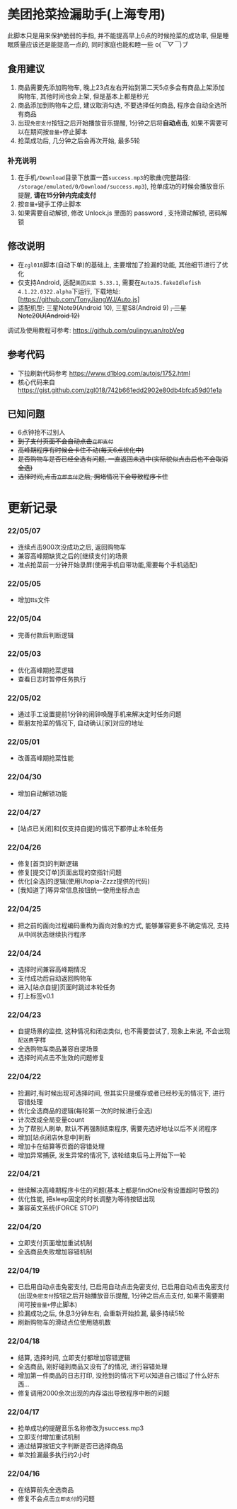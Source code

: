 # 美团抢菜捡漏助手(上海专用)
此脚本只是用来保护脆弱的手指, 并不能提高早上6点的时候抢菜的成功率, 但是睡眠质量应该还是能提高一点的, 同时家庭也能和睦一些 o(*￣▽￣*)ブ

## 食用建议
1. 商品需要先添加购物车, 晚上23点左右开始到第二天5点多会有商品上架添加购物车, 其他时间也会上架, 但是基本上都是秒光
2. 商品添加到购物车之后, 建议取消勾选, 不要选择任何商品, 程序会自动全选所有商品
3. 出现`免密支付`按钮之后开始播放音乐提醒, 1分钟之后将**自动点击**, 如果不需要可以在期间按`音量+`停止脚本
4. 抢菜成功后, 几分钟之后会再次开始, 最多5轮

### 补充说明
1. 在手机`/Download`目录下放置一首`success.mp3`的歌曲(完整路径: `/storage/emulated/0/Download/success.mp3`), 抢单成功的时候会播放音乐提醒, **请在15分钟内完成支付**
2. 按`音量+`键手工停止脚本
3. 如果需要自动解锁, 修改 Unlock.js 里面的 password , 支持滑动解锁, 密码解锁

## 修改说明
* 在`zgl018`脚本(自动下单)的基础上, 主要增加了捡漏的功能, 其他细节进行了优化
* 仅支持Android, 适配`美团买菜 5.33.1`, 需要在`AutoJS.fakeIdlefish 4.1.22.0322.alpha`下运行, 下载地址: [https://github.com/TonyJiangWJ/Auto.js]
* 适配机型: 三星Note9(Android 10), 三星S8(Android 9) ~~, 三星Note20U(Android 12)~~

调试及使用教程可参考: https://github.com/qulingyuan/robVeg

## 参考代码
* 下拉刷新代码参考 https://www.d1blog.com/autojs/1752.html
* 核心代码来自 https://gist.github.com/zgl018/742b661edd2902e80db4bfca59d01e1a

## 已知问题
* 6点钟抢不过别人
* ~~到了支付页面不会自动点击`立即支付`~~
* ~~高峰期程序有时候会卡住不动(每天6点优化中)~~
* ~~是否购物车是否已经全选有问题, 一直返回未选中(实际貌似点击后也不会取消全选)~~
* ~~选择时间,点击`立即支付`之后, 拥堵情况下会导致程序卡住~~

# 更新记录
### 22/05/07
* 连续点击900次没成功之后, 返回购物车
* 兼容高峰期缺货之后的[继续支付]的场景
* 准点抢菜前一分钟开始录屏(使用手机自带功能,需要每个手机适配)

### 22/05/05
* 增加tts文件

### 22/05/04
* 完善付款后判断逻辑

### 22/05/03
* 优化高峰期抢菜逻辑
* 查看日志时暂停任务执行

### 22/05/02
* 通过手工设置提前1分钟的闹钟唤醒手机来解决定时任务问题
* 帮朋友抢菜的情况下, 自动确认[家]对应的地址

### 22/05/01
* 改善高峰期抢菜性能

### 22/04/30
* 增加自动解锁功能

### 22/04/27
* [站点已关闭]和[仅支持自提]的情况下都停止本轮任务

### 22/04/26
* 修复[首页]的判断逻辑
* 修复[提交订单]页面出现的空指针问题
* 优化[全选]的逻辑(使用Utopia-Zzzz提供的代码)
* [我知道了]等异常信息按钮统一使用坐标点击

### 22/04/25
* 把之前的面向过程编码重构为面向对象的方式, 能够兼容更多不确定情况, 支持从中间状态继续执行程序

### 22/04/24
* 选择时间兼容高峰期情况
* 支付成功后自动返回购物车
* 进入[站点自提]页面时跳过本轮任务
* 打上标签v0.1

### 22/04/23
* 自提场景的监控, 这种情况和闭店类似, 也不需要尝试了, 现象上来说, 不会出现`配送费`字样
* 全选购物车商品兼容自提场景
* 选择时间点击不生效的问题修复

### 22/04/22
* 捡漏时,有时候出现可选择时间, 但其实只是缓存或者已经秒无的情况下, 进行容错处理
* 优化全选商品的逻辑(每轮第一次的时候进行全选)
* 计次改成全局变量count
* 为了帮别人刷单, 默认不再强制结束程序, 需要先选好地址以后不关闭程序
* 增加[站点闭店休息中]判断
* 增加卡在结算等页面的容错处理
* 增加异常捕获, 发生异常的情况下, 该轮结束后马上开始下一轮

### 22/04/21
* 继续解决高峰期程序卡住的问题(基本上都是findOne没有设置超时导致的)
* 优化性能, 把sleep固定的时长调整为等待按钮出现
* 兼容英文系统(FORCE STOP)

### 22/04/20
* 立即支付页面增加重试机制
* 全选商品失败增加容错机制

### 22/04/19
* 已启用自动点击免密支付, 已启用自动点击免密支付, 已启用自动点击免密支付 (出现`免密支付`按钮之后开始播放音乐提醒, 1分钟之后点击支付, 如果不需要期间可按`音量+`停止脚本)
* 捡漏成功之后, 休息3分钟左右, 会重新开始捡漏, 最多持续5轮
* 刷新购物车的滑动点位使用随机数

### 22/04/18
* 结算, 选择时间, 立即支付都增加容错逻辑
* 全选商品, 刚好碰到商品又没有了的情况, 进行容错处理
* 增加第一件商品的日志打印, 没抢到的情况下可以知道自己错过了什么好东西...
* 修复调用2000余次出现的内存溢出导致程序中断的问题

### 22/04/17
* 抢单成功的提醒音乐名称修改为success.mp3
* 立即支付增加重试机制
* 通过结算按钮文字判断是否已选择商品
* 单次捡漏最多执行约2小时

### 22/04/16
* 在结算前先全选商品
* 修复不会点击`立即支付`的问题
